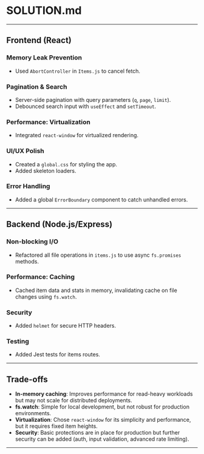 # SOLUTION.md

---

## Frontend (React)

### Memory Leak Prevention
- Used `AbortController` in `Items.js` to cancel fetch.

### Pagination & Search
- Server-side pagination with query parameters (`q`, `page`, `limit`).
- Debounced search input with `useEffect` and `setTimeout`.

### Performance: Virtualization
- Integrated `react-window` for virtualized rendering.

### UI/UX Polish
- Created a `global.css` for styling the app.
- Added skeleton loaders.

### Error Handling
- Added a global `ErrorBoundary` component to catch unhandled errors.

---

## Backend (Node.js/Express)

### Non-blocking I/O
- Refactored all file operations in `items.js` to use async `fs.promises` methods.

### Performance: Caching
- Cached item data and stats in memory, invalidating cache on file changes using `fs.watch`.


### Security
- Added `helmet` for secure HTTP headers.

### Testing
- Added Jest tests for items routes.

---

## Trade-offs

- **In-memory caching**: Improves performance for read-heavy workloads but may not scale for distributed deployments.
- **fs.watch**: Simple for local development, but not robust for production environments.
- **Virtualization**: Chose `react-window` for its simplicity and performance, but it requires fixed item heights.
- **Security**: Basic protections are in place for production but further security can be added (auth, input validation, advanced rate limiting).

---